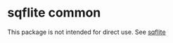 # sqflite common

This package is not intended for direct use.
See [sqflite](https://pub.dev/packages/sqflite)